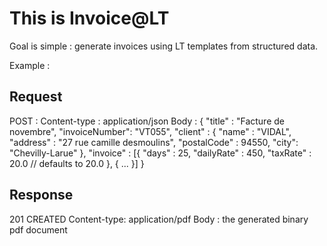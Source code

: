 This is Invoice@LT
=====================================


Goal is simple : generate invoices using LT templates from structured data.

Example :

Request
-------

POST : 
Content-type : application/json
Body : {
	"title" : "Facture de novembre",
	"invoiceNumber": "VT055",
	"client" : {
		"name" : "VIDAL",
		"address" : "27 rue camille desmoulins",
		"postalCode" : 94550,
		"city": "Chevilly-Larue"
	},
	"invoice" : [{
		"days" : 25,
		"dailyRate" : 450,
		"taxRate" : 20.0 // defaults to 20.0
	}, { ... }]
}

Response
--------

201 CREATED 
Content-type: application/pdf
Body : the generated binary pdf document

